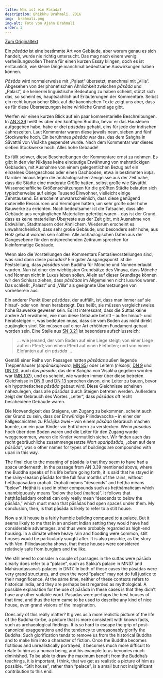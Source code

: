 ```yaml
---
title: Was ist ein Pāsāda?
description: Bhikkhu Brahmali, 2016
img:  brahmali.png
img-alt: Foto von Ajahn Brahmali
order: 3
---
```


[Zum Originaltext](https://discourse.suttacentral.net/t/what-is-a-pasada/3083)

Ein *pāsāda* ist eine bestimmte Art von Gebäude, aber worum genau es sich handelt, wurde nie richtig untersucht. Das mag nach einem wenig verheißungsvollen Thema für einen kurzen Essay klingen, doch es ist erstaunlich, wie kleine Dinge manchmal bedeutsame Auswirkungen haben können. 

*Pāsāda* wird normalerweise mit „Palast“ übersetzt, manchmal mit „Villa“. Abgesehen von der phonetischen Ähnlichkeit zwischen *pāsāda* und „Palast“, die keinerlei linguistische Bedeutung zu haben scheint, stützt sich das, so scheint es, hauptsächlich auf Erläuterungen der Kommentare. Selbst ein recht kursorischer Blick auf die kanonischen Texte zeigt uns aber, dass es für diese Übersetzungen keine wirkliche Grundlage gibt. 

Werfen wir einen kurzen Blick auf ein paar kommentarielle Beschreibungen. In [AN 3.39](#/sutta/an3.39/de/sabbamitta) heißt es über den künftigen Buddha, bevor er das Hausleben aufgegeben habe, habe er drei *pāsādas* gehabt, eins für  jede der indischen Jahreszeiten. Laut Kommentar waren diese jeweils neun, sieben und fünf Stockwerke hoch. Ein berühmtes *pāsāda* war das, das dem Saṅgha in Sāvatthī von Visākha gespendet wurde. Nach dem Kommentar war dieses sieben Stockwerke hoch. Alles hohe Gebäude! 

Es fällt schwer, diese Beschreibungen der Kommentare ernst zu nehmen. Es gibt in den vier Nikāyas keine eindeutige Erwähnung von mehrstöckigen Gebäuden, mit Ausnahme von einem gelegentlichen Bezug auf ein einzelnes Obergeschoss oder einen Dachboden, etwa in bestimmten *kuṭis*. Darüber hinaus legen die archäologischen Zeugnisse aus der Zeit nahe, dass die Städte eine moderate Größe hatten, selbst große wie Sāvatthī. Wissenschaftliche Größenschätzungen für die größten Städte belaufen sich typischerweise auf einige Tausend Einwohner, vielleicht einige Zehntausend. Es erscheint unwahrscheinlich, dass diese genügend materielle Ressourcen und Vermögen hatten, um sehr große oder hohe Bauwerke zu errichten. Noch bedeutsamer ist die Tatsache, dass alle Gebäude aus vergänglichen Materialien gefertigt waren – das ist der Grund, dass es keine materiellen Überreste aus der Zeit gibt,  mit Ausnahme von Erdwällen, Stadtmauern oder Ähnlichem. Wiederum erscheint es unwahrscheinlich, dass sehr große Gebäude, und besonders sehr hohe, aus Holz gebaut worden sein sollten. Alle archäologischen Daten aus der Gangesebene für den entsprechenden Zeitraum sprechen für kleinformatige Gebäude. 

Wenn also die Vorstellungen des Kommentars Fantasievorstellungen sind, was sind dann diese *pāsādas*? Ein guter Ausgangspunkt ist die Feststellung, dass *pāsādas* vom Buddha für Mönche und Nonnen erlaubt wurden. Nun ist einer der wichtigsten Grundsätze des Vinaya, dass Mönche und Nonnen nicht in Luxus leben sollen. Allein auf dieser Grundlage können wir den Schluss ziehen, dass *pāsādas* im Allgemeinen nicht luxuriös waren. Das schließt „Palast“ und „Villa“ als geeignete Übersetzungen von vorneherein aus. 

Ein anderer Punkt über *pāsādas*, der auffällt, ist, dass man immer auf sie hinauf- oder von ihnen herabsteigt. Das heißt, sie müssen vergleichsweise hohe Bauwerke gewesen sein. Es ist interessant, dass die Suttas keine andere Art erwähnen, wie man diese Gebäude betritt – außer hinauf- und herabsteigen –, was bedeuten muss, dass sie vom Boden aus nicht direkt zugänglich sind. Sie müssen auf einer Art erhöhtem Fundament gebaut worden sein. Eine Stelle aus [SN 3.21](#/sutta/sn3.21:5.1/de/sabbamitta) ist besonders aufschlussreich: 

> … wie jemand, der vom Boden auf eine Liege steigt; von einer Liege auf ein Pferd; von einem Pferd auf einen Elefanten; und von einem Elefanten auf ein *pāsāda* …

Gemäß einer Reihe von Passagen hatten *pāsādas* außen liegende Treppenhäuser (*sopānakaḷevara*, [MN 85](#/sutta/mn85:5.1/de/sabbamitta)) oder Leitern (*nisseṇi*, [DN 9](#/sutta/dn9:37.1) und [DN 13](#/sutta/dn13:21.0/de/sabbamitta)), auch das *pāsāda*, das dem Saṅgha von Visākha gegeben worden war ([MN 107](#/sutta/mn107:2.2)), und es scheint, wie wurden immer über diese betreten. Gleichnisse in [DN 9](#/sutta/dn9/de/sabbamitta) und [DN 13](#/sutta/dn13/de/sabbamitta) sprechen davon, eine Leiter zu bauen, bevor ein hypothetisches *pāsāda* gebaut wird. Diese Gleichnisse scheinen nahezulegen, dass alle *pāsādas* durch Steigen betreten werden. Außerdem zeigt der Gebrauch des Wortes „Leiter“, dass *pāsādas* oft recht bescheidene Gebäude waren. 

Die Notwendigkeit des Steigens, um Zugang zu bekommen, scheint auch der Grund zu sein, dass der Ehrwürdige Pilindavaccha – in einer der Fallgeschichten zu Pārājika zwei – von einem *pāsāda* Gebrauch machen konnte, um ein paar Kinder vor Entführern zu verstecken. Wenn *pāsādas* hoch über dem Boden waren und die Leiter für den Zugang wurde weggenommen, waren die Kinder vermutlich sicher. Wir finden auch das recht gebräuchliche zusammengesetzte Wort *uparipāsāda*, „oben auf dem *pāsāda*“,  was o other names for types of buildings are compounded with upari in this way.

The final clue to the meaning of pāsāda is that they seem to have had a space underneath. In the passage from AN 3.39 mentioned above, where the Buddha speaks of his life before going forth, it is said that he stayed in the rainy-season pāsāda for the full four months of the rains, without heṭṭhāpāsādaṃ orohati. Orohati means “descends” and heṭṭhā means “below”. Heṭṭhā is used in other compounds such as heṭṭhāmañcaṃ which unambiguously means “below the bed (mañca)”. It follows that heṭṭhāpāsādaṃ orohati can only really mean “descends to below the pāsāda,” which must mean that pāsādas had open spaces under them. My conclusion, then, is that pāsāda is likely to refer to a stilt house.

Now a stilt house is a fairly humble building compared to a palace. But it seems likely to me that in an ancient Indian setting they would have had considerable advantages, and thus were probably regarded as high-end housing. In a climate where heavy rain and flooding were common, stilt houses would be particularly sought after. It is also possible, as the story with Ven. Pilindavaccha shows, that these houses were considered relatively safe from burglars and the like.

We still need to consider a couple of passages in the suttas were pāsāda clearly does refer to a “palace”, such as Sakka’s palace in MN37 and Mahāsudassana’s palaces in DN17. In both of these cases the pāsādas were very grand structures, and even the word “palace” may not do full justice to their magnificence. At the same time, neither of these contexts refers to historical India, and they are perhaps best regarded as mythological. A possible explanation for the use of pāsāda in these cases is that they didn’t have any other suitable word. Pāsādas were perhaps the best houses of that time, and thus the term came to be used to describe any kind of nice house, even grand visions of the imagination.

Does any of this really matter? It gives us a more realistic picture of the life of the Buddha-to-be, a picture that is more consistent with known facts, such as archaeological findings. It is so hard to escape the grip of post-canonical exaggerations and the tendency to unreasonably glorify the Buddha. Such glorification tends to remove us from the historical Buddha and to make him into a character of fiction. Once the Buddha becomes fictitious and unrealistically portrayed, it becomes much more difficult to relate to him as a human being, and his example to us becomes much diminished. To be able to draw the maximum benefit from the Buddha’s teachings, it is important, I think, that we get as realistic a picture of him as possible. “Stilt house”, rather than “palace”, is a small but not insignificant contribution to this end.


